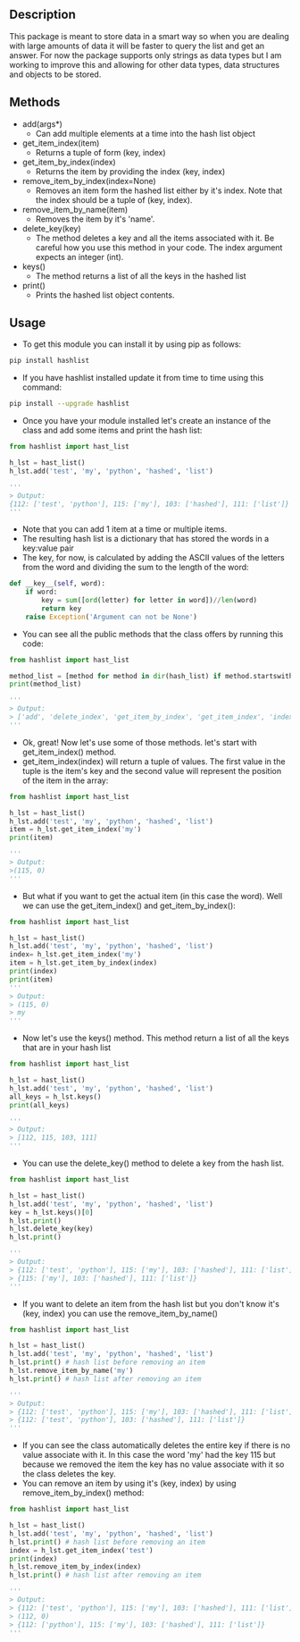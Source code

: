 ## Description

This package is meant to store data in a smart way so when you are dealing with large amounts of data it will be faster to query the list and get an answer. For now the package supports only strings as data types but I am working to improve this and allowing for other data types, data structures and objects to be stored.


## Methods

- add(args*)
  - Can add multiple elements at a time into the hash list object
- get_item_index(item)
  - Returns a tuple of form (key, index)
- get_item_by_index(index)
  - Returns the item by providing the index (key, index)
- remove_item_by_index(index=None)
  - Removes an item form the hashed list either by it's index. Note that the index should be a tuple of (key, index). 
- remove_item_by_name(item)
  - Removes the item by it's 'name'.
- delete_key(key)
	- The method deletes a key and all the items associated with it. Be careful how you use this method in your code. The index argument expects an integer (int).
- keys()
  - The method returns a list of all the keys in the hashed list
- print()
	- Prints the hashed list object contents.



## Usage

- To get this module you can install it by using pip as follows:

```bash
pip install hashlist
```

- If you have hashlist installed update it from time to time using this command:

```bash
pip install --upgrade hashlist
```

- Once you have your module installed let's create an instance of the class and add some items and print the hash list:

```python
from hashlist import hast_list

h_lst = hast_list()
h_lst.add('test', 'my', 'python', 'hashed', 'list')

'''
> Output:
{112: ['test', 'python'], 115: ['my'], 103: ['hashed'], 111: ['list']}
'''
```

- Note that you can add 1 item at a time or multiple items.
- The resulting hash list is a dictionary that has stored the words in a key:value pair
- The key, for now, is calculated by adding the ASCII values of the letters from the word and dividing the sum to the length of the word:

```python
def __key__(self, word):
    if word:
        key = sum([ord(letter) for letter in word])//len(word)
        return key
    raise Exception('Argument can not be None')
```

- You can see all the public methods that the class offers by running this code:

```python
from hashlist import hast_list

method_list = [method for method in dir(hash_list) if method.startswith('_') is False]
print(method_list)

'''
> Output:
> ['add', 'delete_index', 'get_item_by_index', 'get_item_index', 'indexes', 'print', 'remove_item_by_index', 'remove_item_by_name']
'''
```

- Ok, great! Now let's use some of those methods. let's start with get_item_index() method.
- get_item_index(index) will return a tuple of values. The first value in
the tuple is the item's key and the second value will represent the position of the
item in the array:

```python
from hashlist import hast_list

h_lst = hast_list()
h_lst.add('test', 'my', 'python', 'hashed', 'list')
item = h_lst.get_item_index('my')
print(item)

'''
> Output:
>(115, 0)
'''
```

- But what if you want to get the actual item (in this case the word). Well we can use the get_item_index() and get_item_by_index():
```python
from hashlist import hast_list

h_lst = hast_list()
h_lst.add('test', 'my', 'python', 'hashed', 'list')
index= h_lst.get_item_index('my')
item = h_lst.get_item_by_index(index)
print(index)
print(item)
'''
> Output:
> (115, 0)
> my
'''
```

- Now let's use the keys() method. This method return a list of all the keys that are in your hash list
```python
from hashlist import hast_list

h_lst = hast_list()
h_lst.add('test', 'my', 'python', 'hashed', 'list')
all_keys = h_lst.keys()
print(all_keys)

'''
> Output:
> [112, 115, 103, 111]
'''
```

- You can use the delete_key() method to delete a key from the hash list. 
```python
from hashlist import hast_list

h_lst = hast_list()
h_lst.add('test', 'my', 'python', 'hashed', 'list')
key = h_lst.keys()[0]
h_lst.print()
h_lst.delete_key(key)
h_lst.print()

'''
> Output:
> {112: ['test', 'python'], 115: ['my'], 103: ['hashed'], 111: ['list']}
> {115: ['my'], 103: ['hashed'], 111: ['list']}
'''
```


- If you want to delete an item from the hash list but you don't know it's (key, index) you can use the remove_item_by_name()
```python
from hashlist import hast_list

h_lst = hast_list()
h_lst.add('test', 'my', 'python', 'hashed', 'list')
h_lst.print() # hash list before removing an item
h_lst.remove_item_by_name('my')
h_lst.print() # hash list after removing an item

'''
> Output:
> {112: ['test', 'python'], 115: ['my'], 103: ['hashed'], 111: ['list']}
> {112: ['test', 'python'], 103: ['hashed'], 111: ['list']}
'''
```

- If you can see the class automatically deletes the entire key if there is no value associate with it. In this case the word 'my' had the key 115 but because we removed the item the key has no value associate with it so the class deletes the key.
- You can remove an item by using it's (key, index) by using remove_item_by_index() method:
```python
from hashlist import hast_list

h_lst = hast_list()
h_lst.add('test', 'my', 'python', 'hashed', 'list')
h_lst.print() # hash list before removing an item
index = h_lst.get_item_index('test')
print(index)
h_lst.remove_item_by_index(index)
h_lst.print() # hash list after removing an item

'''
> Output:
> {112: ['test', 'python'], 115: ['my'], 103: ['hashed'], 111: ['list']}
> (112, 0)
> {112: ['python'], 115: ['my'], 103: ['hashed'], 111: ['list']}
'''
```
